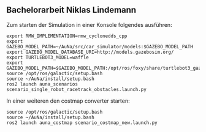 Bachelorarbeit Niklas Lindemann
----------------------------------

Zum starten der Simulation in einer Konsole folgendes ausführen:

```
export RMW_IMPLEMENTATION=rmw_cyclonedds_cpp
export GAZEBO_MODEL_PATH=~/AuNa/src/car_simulator/models:$GAZEBO_MODEL_PATH
export GAZEBO_MODEL_DATABASE_URI=http://models.gazebosim.org/
export TURTLEBOT3_MODEL=waffle
export GAZEBO_MODEL_PATH=$GAZEBO_MODEL_PATH:/opt/ros/foxy/share/turtlebot3_gazebo/models
source /opt/ros/galactic/setup.bash
source ~/AuNa/install/setup.bash
ros2 launch auna_scenarios scenario_single_robot_racetrack_obstacles.launch.py
```

In einer weiteren den costmap converter starten:

```
source /opt/ros/galactic/setup.bash
source ~/AuNa/install/setup.bash
ros2 launch auna_costmap scenario_costmap_new.launch.py
```
